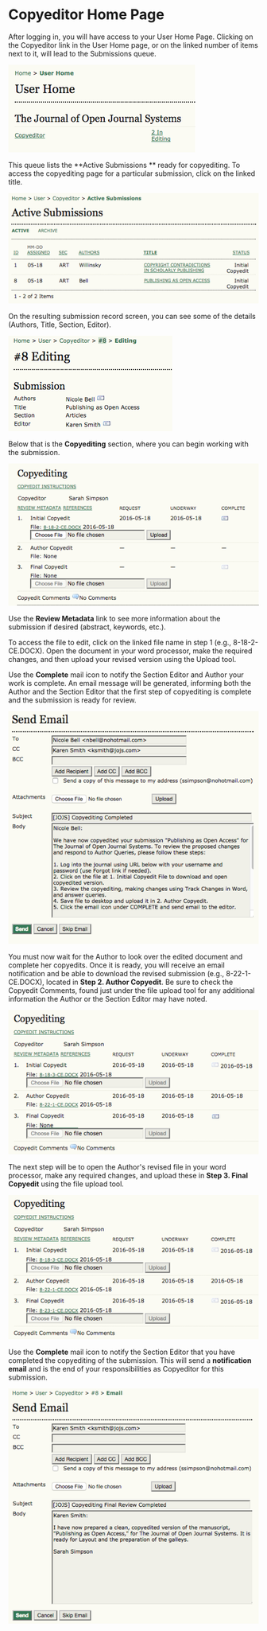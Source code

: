 # Copyeditor Home Page

After logging in, you will have access to your User Home Page. Clicking on the Copyeditor link in the User Home page, or on the linked number of items next to it, will lead to the Submissions queue.

![Copyeditor user Home Page](images/chapter10/copyedit_1.png)  

This queue lists the **Active Submissions ** ready for copyediting. To access the copyediting page for a particular submission, click on the linked title.

![Copyedit List](images/chapter10/copyedit_2.png)  

On the resulting submission record screen, you can see some of the details (Authors, Title, Section, Editor).



![Submission Record](images/chapter10/copyedit_3.png)   

 Below that is the **Copyediting** section, where you can begin working with the submission.  
 
 ![More Submission Record](images/chapter10/copyedit_4.png)


Use the **Review Metadata** link to see more information about the submission if desired (abstract, keywords, etc.).

To access the file to edit, click on the linked file name in step 1 (e.g., 8-18-2-CE.DOCX). Open the document in your word processor, make the required changes, and then upload your revised version using the Upload tool.

Use the **Complete** mail icon to notify the Section Editor and Author your work is complete. An email message will be generated, informing both the Author and the Section Editor that the first step of copyediting is complete and the submission is ready for review.  



![Copyeditor Email](images/chapter10/copyedit_5.png)

You must now wait for the Author to look over the edited document and complete her copyedits. Once it is ready, you will receive an email notification and be able to download the revised submission (e.g., 8-22-1-CE.DOCX), located in **Step 2. Author Copyedit**. Be sure to check the Copyedit Comments, found just under the file upload tool for any additional information the Author or the Section Editor may have noted.


![Download Author Copyedits](images/chapter10/copyedit_6.png)


The next step will be to open the Author's revised file in your word processor, make any required changes, and upload these in **Step 3. Final Copyedit** using the file upload tool.


![Final Copyedit Upload](images/chapter10/copyedit_7.png)


Use the **Complete** mail icon to notify the Section Editor that you have completed the copyediting of the submission. This will send a **notification email** and is the end of your responsibilities as Copyeditor for this submission.  


![Final Email Notification](images/chapter10/copyedit_8.png)